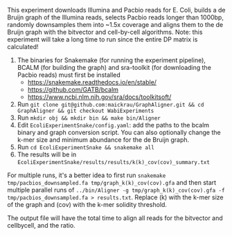 This experiment downloads Illumina and Pacbio reads for E. Coli, builds a de Bruijn graph of the Illumina reads, selects Pacbio reads longer than 1000bp, randomly downsamples them into ~1.5x coverage and aligns them to the de Bruijn graph with the bitvector and cell-by-cell algorithms. Note: this experiment will take a long time to run since the entire DP matrix is calculated!

1. The binaries for Snakemake (for running the experiment pipeline), BCALM (for building the graph) and sra-toolkit (for downloading the Pacbio reads) must first be installed
   - https://snakemake.readthedocs.io/en/stable/
   - https://github.com/GATB/bcalm
   - https://www.ncbi.nlm.nih.gov/sra/docs/toolkitsoft/
2. Run `git clone git@github.com:maickrau/GraphAligner.git && cd GraphAligner && git checkout WabiExperiments` 
3. Run `mkdir obj && mkdir bin && make bin/Aligner`
4. Edit `EcoliExperimentSnake/config.yaml`: add the paths to the bcalm binary and graph conversion script. You can also optionally change the k-mer size and minimum abundance for the de Bruijn graph.
5. Run `cd EcoliExperimentSnake && snakemake all`
6. The results will be in `EcoliExperimentSnake/results/results/k(k)_cov(cov)_summary.txt`

For multiple runs, it's a better idea to first run `snakemake tmp/pacbios_downsampled.fa tmp/graph_k(k)_cov(cov).gfa` and then start multiple parallel runs of `../bin/Aligner -g tmp/graph_k(k)_cov(cov).gfa -f tmp/pacbios_downsampled.fa > results.txt`. Replace (k) with the k-mer size of the graph and (cov) with the k-mer solidity threshold.

The output file will have the total time to align all reads for the bitvector and cellbycell, and the ratio.
